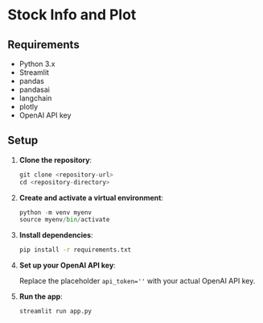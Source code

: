 
# Stock Info and Plot
## Requirements

- Python 3.x
- Streamlit
- pandas
- pandasai
- langchain
- plotly
- OpenAI API key

## Setup

1. **Clone the repository**:

   ```python
   git clone <repository-url>
   cd <repository-directory>
   ```

2. **Create and activate a virtual environment**:

   ```python
   python -m venv myenv
   source myenv/bin/activate 
   ```

3. **Install dependencies**:

   ```bash
   pip install -r requirements.txt
   ```

4. **Set up your OpenAI API key**:

   Replace the placeholder `api_token=''` with your actual OpenAI API key.

5. **Run the app**:

   ```python
   streamlit run app.py
   ```


